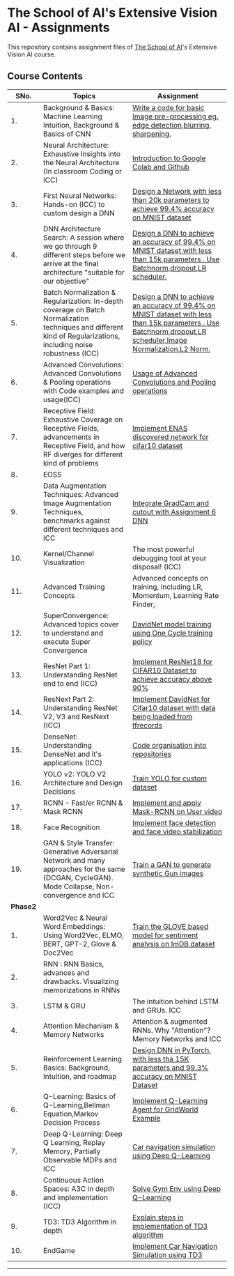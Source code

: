 
# The School of AI's Extensive Vision AI - Assignments
This repository contains assignment files of [The School of AI](https://theschoolof.ai)'s Extensive Vision AI course.

## Course Contents

| SNo. | Topics  | Assignment 
| ---  | ---     | ---     
|1.| Background & Basics: Machine Learning Intuition, Background & Basics of CNN| [Write a code for basic Image pre-processing eg. edge detection,blurring, sharpening.](https://github.com/GauravPatel89/EVA-Track3-Assignments/tree/master/Session1)
|2.| Neural Architecture: Exhaustive Insights into the Neural Architecture (In classroom Coding or ICC)| [Introduction to Google Colab and Github](https://github.com/GauravPatel89/EVA-Track3-Assignments/tree/master/Session2)
|3.| First Neural Networks: Hands-on (ICC) to custom design a DNN| [Design a Network with less than 20k parameters to achieve 99.4% accuracy on MNIST dataset](https://github.com/GauravPatel89/EVA-Track3-Assignments/tree/master/Session3)
|4.| DNN Architecture Search: A session where we go through 9 different steps before we arrive at the final architecture "suitable for our objective"|[Design a DNN to achieve an accuracy of 99.4% on MNIST dataset with less than 15k parameters . Use Batchnorm,dropout,LR scheduler.](https://github.com/GauravPatel89/EVA-Track3-Assignments/tree/master/Session4)
|5.| Batch Normalization & Regularization: In-depth coverage on Batch Normalization techniques and different kind of Regularizations, including noise robustness (ICC)|[Design a DNN to achieve an accuracy of 99.4% on MNIST dataset with less than 15k parameters . Use Batchnorm,dropout,LR scheduler,Image Normalization,L2 Norm.](https://github.com/GauravPatel89/EVA-Track3-Assignments/tree/master/Session5)
|6.| Advanced Convolutions: Advanced Convolutions & Pooling operations with Code examples and usage(ICC)|[Usage of Advanced Convolutions and Pooling operations](https://github.com/GauravPatel89/EVA-Track3-Assignments/tree/master/Session6)
|7.| Receptive Field: Exhaustive Coverage on Receptive Fields, advancements in Receptive Field, and how RF diverges for different kind of problems|[Implement ENAS discovered network for cifar10 dataset](https://github.com/GauravPatel89/EVA-Track3-Assignments/tree/master/Session7)
|8.|EOSS|
|9.| Data Augmentation Techniques: Advanced Image Augmentation Techniques, benchmarks against different techniques and ICC| [Integrate GradCam and cutout with Assignment 6 DNN](https://github.com/GauravPatel89/EVA-Track3-Assignments/tree/master/Session9)
|10.| Kernel/Channel Visualization | The most powerful debugging tool at your disposal! (ICC)|[Integrate GradCam with pre-trained VGG16 net on ImageNet Dataset](https://github.com/GauravPatel89/EVA-Track3-Assignments/tree/master/Session10)
|11.| Advanced Training Concepts | Advanced concepts on training, including LR, Momentum, Learning Rate Finder,|[Integrate LR finder,cutout and SGD with momentum with given predefined DNN ](https://github.com/GauravPatel89/EVA-Track3-Assignments/tree/master/Session11)
|12.| SuperConvergence: Advanced topics cover to understand and execute Super Convergence|[DavidNet model training using One Cycle training policy](https://github.com/GauravPatel89/EVA-Track3-Assignments/tree/master/Session12)
|13.| ResNet Part 1: Understanding ResNet end to end (ICC)|[Implement ResNet18 for CIFAR10 Dataset to achieve accuracy above 90%](https://github.com/GauravPatel89/EVA-Track3-Assignments/tree/master/Session13)
|14.| ResNext Part 2: Understanding ResNet V2, V3 and ResNext (ICC)|[Implement DavidNet for Cifar10 dataset with data being loaded from tfrecords](https://github.com/GauravPatel89/EVA-Track3-Assignments/tree/master/Session14)
|15.| DenseNet: Understanding DenseNet and it's applications (ICC)|[Code organisation into repositories](https://github.com/GauravPatel89/EVA-Track3-Assignments/tree/master/Session15)
|16.| YOLO v2: YOLO V2 Architecture and Design Decisions|[Train YOLO for custom dataset](https://github.com/GauravPatel89/EVA-Track3-Assignments/tree/master/Session16)
|17.| RCNN - Fast/er RCNN & Mask RCNN|[Implement and apply Mask-RCNN on User video](https://github.com/GauravPatel89/EVA-Track3-Assignments/tree/master/Session17)
|18.|Face Recognition|[Implement face detection and face video stabilization](https://github.com/GauravPatel89/EVA-Track3-Assignments/blob/master/Session18)
|19.| GAN & Style Transfer: Generative Adversarial Network and many approaches for the same (DCGAN, CycleGAN). Mode Collapse, Non-convergence and ICC|[Train a GAN to generate synthetic Gun images](https://github.com/GauravPatel89/EVA-Track3-Assignments/blob/master/Session19)
|**Phase2**
|1.| Word2Vec & Neural Word Embeddings: Using Word2Vec, ELMO, BERT, GPT-2, Glove & Doc2Vec|[Train the GLOVE based model  for sentiment analysis on ImDB dataset](https://github.com/GauravPatel89/EVA-Track3-Assignments/tree/master/P2S1)
|2.| RNN : RNN Basics, advances and drawbacks. Visualizing memorizations in RNNs|
|3.| LSTM & GRU | The intuition behind LSTM and GRUs. ICC|
|4.| Attention Mechanism & Memory Networks | Attention & augmented RNNs. Why "Attention"? Memory Networks and ICC|
|5.| Reinforcement Learning Basics: Background, Intuition, and roadmap|[Design DNN in PyTorch, with less tha 15K parameters and 99.3% accuracy on MNIST Dataset ](https://github.com/GauravPatel89/EVA-Track3-Assignments/tree/master/P2S5)
|6.| Q-Learning: Basics of Q-Learning,Bellman Equation,Markov Decision Process|[Implement Q-Learning Agent for GridWorld Example](https://github.com/GauravPatel89/EVA-Track3-Assignments/tree/master/P2S6)
|7.| Deep Q-Learning: Deep Q Learning, Replay Memory, Partially Observable MDPs and ICC|[Car navigation simulation using Deep Q-Learning](https://github.com/GauravPatel89/EVA-Track3-Assignments/tree/master/P2S7)
|8.| Continuous Action Spaces: A3C in depth and implementation (ICC)|[Solve Gym Env using Deep Q-Learning](https://github.com/GauravPatel89/EVA-Track3-Assignments/tree/master/P2S8)
|9.| TD3: TD3 Algorithm in depth| [Explain steps in implementation of TD3 algorithm](https://github.com/GauravPatel89/EVA-Track3-Assignments/tree/master/P2S9)
|10.|EndGame|[Implement Car Navigation Simulation using TD3](https://github.com/GauravPatel89/EVA-Track3-Assignments/tree/master/EndGame)

---
